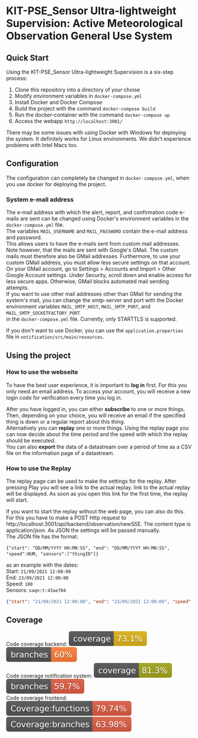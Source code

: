 # KIT-PSE_Sensor Ultra-lightweight Supervision: Active Meteorological Observation General Use System

## Quick Start
Using the KIT-PSE_Sensor Ultra-lightweight Supervision is a six-step process:

1. Clone this repository into a directory of your choise
2. Modify environment variables in `docker-compose.yml`
3. Install Docker and Docker Compose
4. Build the project with the command `docker-compose build`
5. Run the docker-container with the command `docker-compose up`
6. Access the webapp `http://localhost:3001/`

There may be some issues with using Docker with Windows for deploying the system.
It definitely works for Linux environments. We didn't experience problems with Intel Macs too.

## Configuration

The configuration can completely be changed in `docker-compose.yml`, when you use docker for deploying the project.

### System e-mail address
The e-mail address with which the alert, report, and confirmation code e-mails are sent can be changed using Docker's environment variables
in the `docker-compose.yml` file.  
The variables `MAIL_USERNAME` and `MAIL_PASSWORD` contain the e-mail address and password.  
This allows users to have the e-mails sent from custom mail addresses. Note however, that the mails are sent with Google's GMail. 
The custom mails must therefore also be GMail addresses.
Furthermore, to use your custom GMail address, you must allow less secure settings on that account. On your GMail account, go to 
Settings > Accounts and Import > Other Google Account settings. Under Security, scroll down and enable access for less secure apps. Otherwise,
GMail blocks automated mail sending attempts.  
If you want to use other mail addresses other than GMail for sending the system's mail, you can change the smtp-server and port with the
Docker environment variables
`MAIL_SMTP_HOST`, `MAIL_SMTP_PORT`, and `MAIL_SMTP_SOCKETFACTORY_PORT`  
in the `docker-compose.yml` file.  Currently, only STARTTLS is supported.

If you don't want to use Docker, you can use the `application.properties` file in `notification/src/main/resources`.

## Using the project
### How to use the webseite
To have the best user experience, it is important to **log in** first. For this you only need an email address. To access your account, you will receive a new login code for verification every time you log in.

After you have logged in, you can either **subscribe** to one or more things. Then, depending on your choice, you will receive an email if the specified thing is down or a regular report about this thing.\
Alternatively you can **replay** one or more things. Using the replay page you can now decide about the time period and the speed with which the replay should be executed.\
You can also **export** the data of a datastream over a period of time as a CSV file on the information page of a datastream.

### How to use the Replay
The replay page can be used to make the settings for the replay. After pressing Play you will see a link to the actual replay. 
link to the actual replay will be displayed. As soon as you open this link for the first time, the replay will start.

If you want to start the replay without the web page, you can also do this. For this you have to make a POST Http request
to http://localhost:3001/api/backend/observation/newSSE. The content type is application/json. As JSON
the settings will be passed manually.  
The JSON file has the format:
```
{"start": "DD/MM/YYYY HH:MN:SS", "end": "DD/MM/YYYY HH:MN:SS", "speed":NUM, "sensors":["thingID"]}
```
as an example with the dates:  
Start: `21/09/2021 12:00:00`  
End: `23/09/2021 12:00:00`  
Speed: `100`  
Sensors: `saqn:t:43ae704`  
```JSON
{"start": "21/09/2021 12:00:00", "end": "23/09/2021 12:00:00", "speed":100, "sensors":["saqn:t:43ae704"]}
```

## Coverage
Code coverage backend:              ![Coverage](.github/badges/jacoco1.svg) ![Branches](.github/badges/branches1.svg) \
Code coverage notification system:  ![Coverage](.github/badges/jacoco2.svg) ![Branches](.github/badges/branches2.svg) \
Code coverage frontend:  ![Functions](.github/badges/frontend/badge-functions.svg) ![Branches](.github/badges/frontend/badge-branches.svg) 
